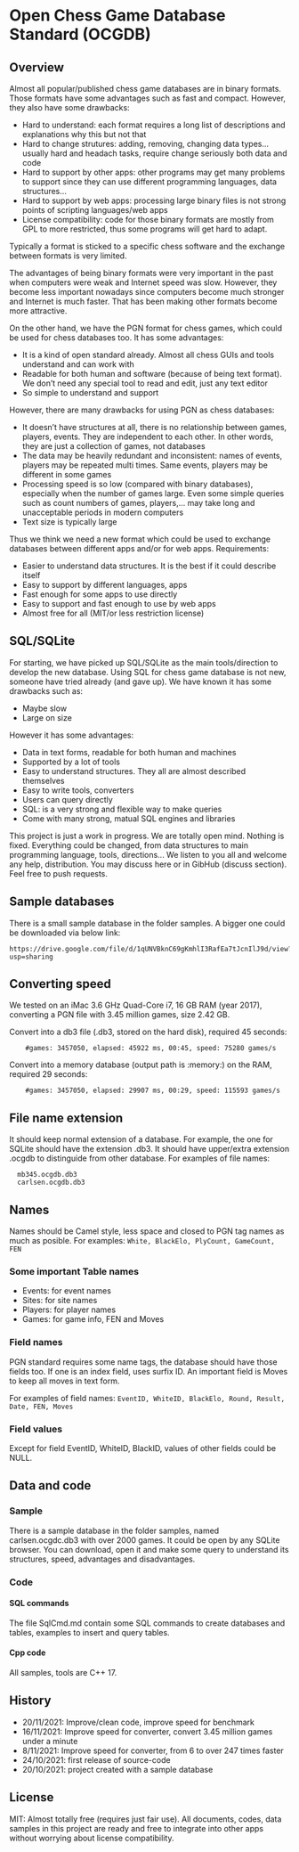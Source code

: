 # Open Chess Game Database Standard (OCGDB)

## Overview

Almost all popular/published chess game databases are in binary formats. Those formats have some advantages such as fast and compact. However, they also have some drawbacks:
 
- Hard to understand: each format requires a long list of descriptions and explanations why this but not that
- Hard to change strutures: adding, removing, changing data types... usually hard and headach tasks, require change seriously both data and code
- Hard to support by other apps: other programs may get many problems to support since they can use different programming languages, data structures…
- Hard to support by web apps: processing large binary files is not strong points of scripting languages/web apps
- License compatibility: code for those binary formats are mostly from GPL to more restricted, thus some programs will get hard to adapt. 

Typically a format is sticked to a specific chess software and the exchange between formats is very limited.

The advantages of being binary formats were very important in the past when computers were weak and Internet speed was slow. However, they become less important nowadays since computers become much stronger and Internet is much faster. That has been making other formats become more attractive.

On the other hand, we have the PGN format for chess games, which could be used for chess databases too. It has some advantages:
- It is a kind of open standard already. Almost all chess GUIs and tools understand and can work with
- Readable for both human and software (because of being text format). We don’t need any special tool to read and edit, just any text editor
- So simple to understand and support


However, there are many drawbacks for using PGN as chess databases:
- It doesn’t have structures at all, there is no relationship between games, players, events. They are independent to each other. In other words, they are just a collection of games, not databases
- The data may be heavily redundant and inconsistent: names of events, players may be repeated multi times. Same events, players may be different in some games
- Processing speed is so low (compared with binary databases), especially when the number of games large. Even some simple queries such as count numbers of games, players,… may take long and unacceptable periods in modern computers
- Text size is typically large


Thus we think we need a new format which could be used to exchange databases between different apps and/or for web apps. Requirements:
- Easier to understand data structures. It is the best if it could describe itself
- Easy to support by different languages, apps
- Fast enough for some apps to use directly
- Easy to support and fast enough to use by web apps
- Almost free for all (MIT/or less restriction license)

## SQL/SQLite
For starting, we have picked up SQL/SQLite as the main tools/direction to develop the new database. Using SQL for chess game database is not new, someone have tried already (and gave up). We have known it has some drawbacks such as:
- Maybe slow
- Large on size

However it has some advantages:
- Data in text forms, readable for both human and machines
- Supported by a lot of tools
- Easy to understand structures. They all are almost described themselves 
- Easy to write tools, converters
- Users can query directly
- SQL: is a very strong and flexible way to make queries
- Come with many strong, matual SQL engines and libraries


This project is just a work in progress. We are totally open mind. Nothing is fixed. Everything could be changed, from data structures to main programming language, tools, directions... We listen to you all and welcome any help, distribution. You may discuss here or in GibHub (discuss section). Feel free to push requests.

## Sample databases
There is a small sample database in the folder samples. A bigger one could be downloaded via below link:

    https://drive.google.com/file/d/1qUNVBknC69gKmhlI3RafEa7tJcnIlJ9d/view?usp=sharing

## Converting speed
We tested on an iMac 3.6 GHz Quad-Core i7, 16 GB RAM (year 2017), converting a PGN file with 3.45 million games, size 2.42 GB.

Convert into a db3 file (.db3, stored on the hard disk), required 45 seconds:

```
    #games: 3457050, elapsed: 45922 ms, 00:45, speed: 75280 games/s
```
Convert into a memory database (output path is :memory:) on the RAM, required 29 seconds:

```
    #games: 3457050, elapsed: 29907 ms, 00:29, speed: 115593 games/s
```

## File name extension
It should keep normal extension of a database. For example, the one for SQLite should have the extension .db3. It should have upper/extra extension .ocgdb to distinguide from other database.
For examples of file names:

```
  mb345.ocgdb.db3
  carlsen.ocgdb.db3
```

## Names
Names should be Camel style, less space and closed to PGN tag names as much as posible. 
For examples: ```White, BlackElo, PlyCount, GameCount, FEN```

### Some important Table names
- Events: for event names
- Sites: for site names
- Players: for player names
- Games: for game info, FEN and Moves

### Field names
PGN standard requires some name tags, the database should have those fields too. If one is an index field, uses surfix ID.
An important field is Moves to keep all moves in text form.

For examples of field names:
```EventID, WhiteID, BlackElo, Round, Result, Date, FEN, Moves```

### Field values
Except for field EventID, WhiteID, BlackID, values of other fields could be NULL.


## Data and code

### Sample
There is a sample database in the folder samples, named carlsen.ocgdc.db3 with over 2000 games. It could be open by any SQLite browser. You can download, open it and make some query to understand its structures, speed, advantages and disadvantages.

### Code

#### SQL commands
The file SqlCmd.md contain some SQL commands to create databases and tables, examples to insert and query tables.

#### Cpp code
All samples, tools are C++ 17.

## History
* 20/11/2021: Improve/clean code, improve speed for benchmark
* 16/11/2021: Improve speed for converter, convert 3.45 million games under a minute
* 8/11/2021: Improve speed for converter, from 6 to over 247 times faster
* 24/10/2021: first release of source-code
* 20/10/2021: project created with a sample database

## License
MIT: Almost totally free (requires just fair use). All documents, codes, data samples in this project are ready and free to integrate into other apps without worrying about license compatibility.


